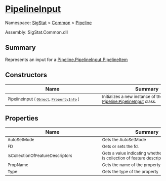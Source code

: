 # [PipelineInput](./PipelineInput.md)

Namespace: [SigStat]() > [Common](./../README.md) > [Pipeline](./README.md)

Assembly: SigStat.Common.dll

## Summary
Represents an input for a [Pipeline.PipelineInput.PipelineItem](https://github.com/hargitomi97/sigstat/blob/master/docs/md/.md)

## Constructors

| Name | Summary | 
| --- | --- | 
| <sub>PipelineInput ( [`Object`](https://docs.microsoft.com/en-us/dotnet/api/System.Object), [`PropertyInfo`](https://docs.microsoft.com/en-us/dotnet/api/System.Reflection.PropertyInfo) )</sub><div style="width: 290px"> | <sub>Initializes a new instance of the [Pipeline.PipelineInput](https://github.com/hargitomi97/sigstat/blob/master/docs/md/SigStat/Common/Pipeline/PipelineInput.md) class.</sub><div style="width: 290px"> | <br>


## Properties

| Name | Summary | 
| --- | --- | 
| <sub>AutoSetMode</sub><div style="width: 290px"> | <sub>Gets the AutoSetMode</sub><div style="width: 290px"> | <br>
| <sub>FD</sub><div style="width: 290px"> | <sub>Gets or sets the fd.</sub><div style="width: 290px"> | <br>
| <sub>IsCollectionOfFeatureDescriptors</sub><div style="width: 290px"> | <sub>Gets a value indicating whether this instance is collection of feature descriptors.</sub><div style="width: 290px"> | <br>
| <sub>PropName</sub><div style="width: 290px"> | <sub>Gets the name of the property.</sub><div style="width: 290px"> | <br>
| <sub>Type</sub><div style="width: 290px"> | <sub>Gets the type of the property</sub><div style="width: 290px"> | <br>


